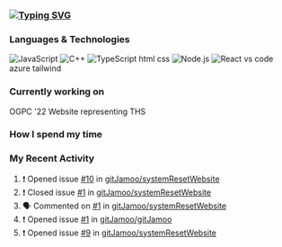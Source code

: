 ### [![Typing SVG](https://readme-typing-svg.herokuapp.com?color=%2310C2F0&vCenter=true&lines=Hi%2C+I'm+James+%F0%9F%91%8B)](https://git.io/typing-svg)

### Languages & Technologies

![JavaScript](https://img.shields.io/badge/-JavaScript-000?&logo=JavaScript)
![C++](https://img.shields.io/badge/-C++-000?&logo=c%2b%2b&logoColor=00599C)
![TypeScript](https://img.shields.io/badge/-TypeScript-000?&logo=TypeScript)
html
css
![Node.js](https://img.shields.io/badge/-Node.js-000?&logo=node.js)
![React](https://img.shields.io/badge/-React-000?&logo=React)
vs code
azure
tailwind

### Currently working on

OGPC '22 Website representing THS

### How I spend my time

<!--START_SECTION:waka-->
<!--END_SECTION:waka-->

### My Recent Activity
<!--START_SECTION:activity-->
1. ❗️ Opened issue [#10](https://github.com/gitJamoo/systemResetWebsite/issues/10) in [gitJamoo/systemResetWebsite](https://github.com/gitJamoo/systemResetWebsite)
2. ❗️ Closed issue [#1](https://github.com/gitJamoo/systemResetWebsite/issues/1) in [gitJamoo/systemResetWebsite](https://github.com/gitJamoo/systemResetWebsite)
3. 🗣 Commented on [#1](https://github.com/gitJamoo/systemResetWebsite/issues/1) in [gitJamoo/systemResetWebsite](https://github.com/gitJamoo/systemResetWebsite)
4. ❗️ Opened issue [#1](https://github.com/gitJamoo/gitJamoo/issues/1) in [gitJamoo/gitJamoo](https://github.com/gitJamoo/gitJamoo)
5. ❗️ Opened issue [#9](https://github.com/gitJamoo/systemResetWebsite/issues/9) in [gitJamoo/systemResetWebsite](https://github.com/gitJamoo/systemResetWebsite)
<!--END_SECTION:activity-->

<!-- using waka time, https://github.com/athul/waka-readme, shields, and profile activity updater)
